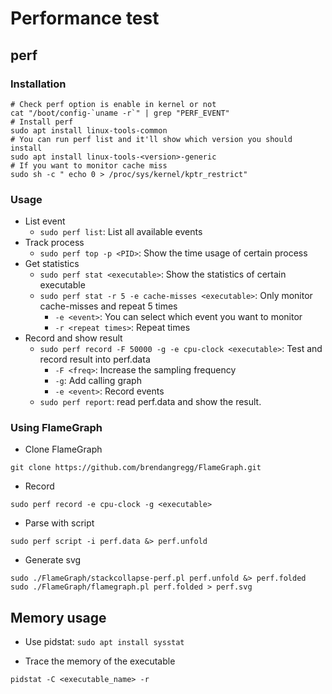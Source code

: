 # Performance test

## perf

### Installation

```shell
# Check perf option is enable in kernel or not
cat "/boot/config-`uname -r`" | grep "PERF_EVENT"
# Install perf
sudo apt install linux-tools-common
# You can run perf list and it'll show which version you should install
sudo apt install linux-tools-<version>-generic
# If you want to monitor cache miss
sudo sh -c " echo 0 > /proc/sys/kernel/kptr_restrict"
```

### Usage

* List event
  * `sudo perf list`: List all available events
* Track process
  * `sudo perf top -p <PID>`: Show the time usage of certain process
* Get statistics
  * `sudo perf stat <executable>`: Show the statistics of certain executable
  * `sudo perf stat -r 5 -e cache-misses <executable>`: Only monitor cache-misses and repeat 5 times
    * `-e <event>`: You can select which event you want to monitor
    * `-r <repeat times>`: Repeat times
* Record and show result
  * `sudo perf record -F 50000 -g -e cpu-clock <executable>`: Test and record result into perf.data
    * `-F <freq>`: Increase the sampling frequency
    * `-g`: Add calling graph
    * `-e <event>`: Record events
  * `sudo perf report`: read perf.data and show the result.

### Using FlameGraph

* Clone FlameGraph

```shell
git clone https://github.com/brendangregg/FlameGraph.git
```

* Record

```shell
sudo perf record -e cpu-clock -g <executable>
```

* Parse with script

```shell
sudo perf script -i perf.data &> perf.unfold
```

* Generate svg

```shell
sudo ./FlameGraph/stackcollapse-perf.pl perf.unfold &> perf.folded
sudo ./FlameGraph/flamegraph.pl perf.folded > perf.svg
```

## Memory usage

* Use pidstat: `sudo apt install sysstat`

* Trace the memory of the executable

```shell
pidstat -C <executable_name> -r
```
